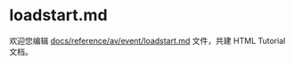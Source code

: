 loadstart.md
===

欢迎您编辑 <a target="__blank" href="https://github.com/jaywcjlove/html-tutorial/blob/main/docs/reference/av/event/loadstart.md">docs/reference/av/event/loadstart.md</a> 文件，共建 HTML Tutorial 文档。